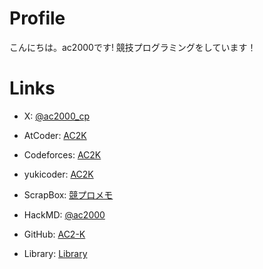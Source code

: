 # Profile

こんにちは。ac2000です! 競技プログラミングをしています！

# Links

- X: [@ac2000_cp](https://x.com/ac2000_cp)

-  AtCoder: [AC2K](https://atcoder.jp/users/AC2K)

- Codeforces: [AC2K](https://codeforces.com/profile/AC2K)

- yukicoder: [AC2K](https://yukicoder.me/users/17347)

- ScrapBox: [競プロメモ](http://scrapbox.io/ac2000-kyopro)

- HackMD: [@ac2000](https://hackmd.io/@ac2000)

- GitHub: [AC2-K](http://github.com/AC2-K)

- Library: [Library](https://ac2-k.github.io/Library/)